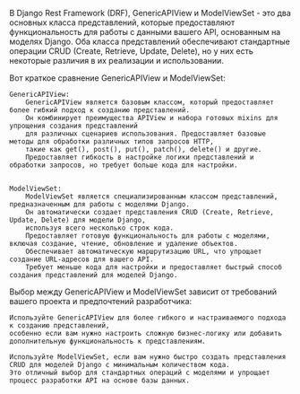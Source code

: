 

В Django Rest Framework (DRF), GenericAPIView и ModelViewSet - это два основных класса представлений, 
которые предоставляют функциональность для работы с данными вашего API, основанным на моделях Django. 
Оба класса представлений обеспечивают стандартные операции CRUD (Create, Retrieve, Update, Delete), 
но у них есть некоторые различия в их реализации и использовании.


Вот краткое сравнение GenericAPIView и ModelViewSet:

    GenericAPIView:
        GenericAPIView является базовым классом, который предоставляет более гибкий подход к созданию представлений.
        Он комбинирует преимущества APIView и набора готовых mixins для упрощения создания представлений 
        для различных сценариев использования. Предоставляет базовые методы для обработки различных типов запросов HTTP, 
        такие как get(), post(), put(), patch(), delete() и другие.
        Предоставляет гибкость в настройке логики представлений и обработки запросов, но требует больше кода для настройки.


    ModelViewSet:
        ModelViewSet является специализированным классом представлений, предназначенным для работы с моделями Django.
        Он автоматически создает представления CRUD (Create, Retrieve, Update, Delete) для модели Django, 
        используя всего несколько строк кода.
        Предоставляет готовую функциональность для работы с моделями, включая создание, чтение, обновление и удаление объектов.
        Обеспечивает автоматическую маршрутизацию URL, что упрощает создание URL-адресов для вашего API.
        Требует меньше кода для настройки и предоставляет быстрый способ создания представлений для моделей Django.



Выбор между GenericAPIView и ModelViewSet зависит от требований вашего проекта и предпочтений разработчика:

    Используйте GenericAPIView для более гибкого и настраиваемого подхода к созданию представлений, 
    особенно если вам нужно настроить сложную бизнес-логику или добавить дополнительную функциональность к представлениям.

    Используйте ModelViewSet, если вам нужно быстро создать представления CRUD для моделей Django с минимальным количеством кода. 
    Это отличный выбор для стандартных операций с моделями и упрощает процесс разработки API на основе базы данных.
